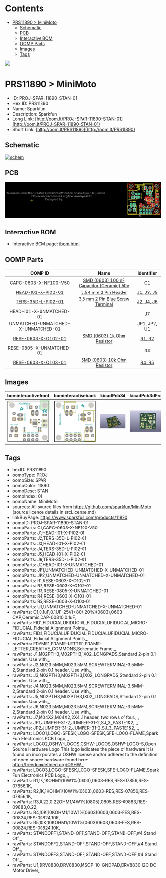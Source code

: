 



Contents
========

* [PRS11890 > MiniMoto](#prs11890--minimoto)
	* [Schematic](#schematic)
	* [PCB](#pcb)
	* [Interactive BOM](#interactive-bom)
	* [OOMP Parts](#oomp-parts)
	* [Images](#images)
	* [Tags](#tags)
  
![][im]
# PRS11890 > MiniMoto

- ID: PROJ-SPAR-11890-STAN-01
- Hex ID: PRS11890
- Name: Sparkfun
- Description: Sparkfun
- Long Link: [http://oom.lt/PROJ-SPAR-11890-STAN-01](http://oom.lt/PROJ-SPAR-11890-STAN-01)
- Short Link: [http://oom.lt/PRS11890](http://oom.lt/PRS11890)

## Schematic
  
[![schem](eagleSchemImage.png)](eagleSchemImage.png)
## PCB
  
[![pcb](eagleImage.png)](eagleImage.png)
## Interactive BOM

- Interactive BOM page: [ibom.html](https://htmlpreview.github.io/?https://github.com/oomlout/oomlout_OOMP_projects/blob/main/PROJ-SPAR-11890-STAN-01/kicad/bom/ibom.html)

## OOMP Parts
  

|OOMP ID|Name|Identifier|
| :---: | :---: | :---: |
|[CAPC-0603-X-NF100-V50](https://github.com/oomlout/oomlout_OOMP_parts/tree/main/CAPC-0603-X-NF100-V50/)|[SMD (0603) 100 nF Capacitor (Ceramic) 50v](https://github.com/oomlout/oomlout_OOMP_parts/tree/main/CAPC-0603-X-NF100-V50/)|[C1](https://github.com/oomlout/oomlout_OOMP_parts/tree/main/CAPC-0603-X-NF100-V50/)|
|[HEAD-I01-X-PI02-01](https://github.com/oomlout/oomlout_OOMP_parts/tree/main/HEAD-I01-X-PI02-01/)|[2.54 mm 2 Pin Header](https://github.com/oomlout/oomlout_OOMP_parts/tree/main/HEAD-I01-X-PI02-01/)|[J1, J3, J5](https://github.com/oomlout/oomlout_OOMP_parts/tree/main/HEAD-I01-X-PI02-01/)|
|[TERS-35D-L-PI02-01](https://github.com/oomlout/oomlout_OOMP_parts/tree/main/TERS-35D-L-PI02-01/)|[3.5 mm 2 Pin Blue Screw Terminal](https://github.com/oomlout/oomlout_OOMP_parts/tree/main/TERS-35D-L-PI02-01/)|[J2, J4, J6](https://github.com/oomlout/oomlout_OOMP_parts/tree/main/TERS-35D-L-PI02-01/)|
|HEAD-I01-X-UNMATCHED-01||J7|
|UNMATCHED-UNMATCHED-X-UNMATCHED-01||JP1, JP2, U1|
|[RESE-0603-X-O102-01](https://github.com/oomlout/oomlout_OOMP_parts/tree/main/RESE-0603-X-O102-01/)|[SMD (0603) 1k Ohm Resistor](https://github.com/oomlout/oomlout_OOMP_parts/tree/main/RESE-0603-X-O102-01/)|[R1, R2](https://github.com/oomlout/oomlout_OOMP_parts/tree/main/RESE-0603-X-O102-01/)|
|RESE-0805-X-UNMATCHED-01||R3|
|[RESE-0603-X-O103-01](https://github.com/oomlout/oomlout_OOMP_parts/tree/main/RESE-0603-X-O103-01/)|[SMD (0603) 10k Ohm Resistor](https://github.com/oomlout/oomlout_OOMP_parts/tree/main/RESE-0603-X-O103-01/)|[R4, R5](https://github.com/oomlout/oomlout_OOMP_parts/tree/main/RESE-0603-X-O103-01/)|

## Images
  
  

|bominteractivefront|bominteractiveback|kicadPcb3d|kicadPcb3dFront|kicadPcb3dBack|eagleImage|eagleSchemImage|pcbdraw|pcbdrawback|
| :---: | :---: | :---: | :---: | :---: | :---: | :---: | :---: | :---: |
|[![bominteractivefront](bomFront_140.png)](bomFront.png)|[![bominteractiveback](bomBack_140.png)](bomBack.png)|[![kicadPcb3d](kicadPcb3d_140.png)](kicadPcb3d.png)|[![kicadPcb3dFront](kicadPcb3dFront_140.png)](kicadPcb3dFront.png)|[![kicadPcb3dBack](kicadPcb3dBack_140.png)](kicadPcb3dBack.png)|[![eagleImage](eagleImage_140.png)](eagleImage.png)|[![eagleSchemImage](eagleSchemImage_140.png)](eagleSchemImage.png)|[![pcbdraw](pcbdraw_140.png)](pcbdraw.png)|[![pcbdrawback](pcbdrawBack_140.png)](pcbdrawBack.png)|

## Tags

- hexID: PRS11890
- oompType: PROJ
- oompSize: SPAR
- oompColor: 11890
- oompDesc: STAN
- oompIndex: 01
- oompName: MiniMoto
- sources: All source files from https://github.com/sparkfun/MiniMoto (source licence details in srcLicense.md)
- linkBuyPage: https://www.sparkfun.com/products/11890
- oompID: PROJ-SPAR-11890-STAN-01
- oompParts: C1,CAPC-0603-X-NF100-V50
- oompParts: J1,HEAD-I01-X-PI02-01
- oompParts: J2,TERS-35D-L-PI02-01
- oompParts: J3,HEAD-I01-X-PI02-01
- oompParts: J4,TERS-35D-L-PI02-01
- oompParts: J5,HEAD-I01-X-PI02-01
- oompParts: J6,TERS-35D-L-PI02-01
- oompParts: J7,HEAD-I01-X-UNMATCHED-01
- oompParts: JP1,UNMATCHED-UNMATCHED-X-UNMATCHED-01
- oompParts: JP2,UNMATCHED-UNMATCHED-X-UNMATCHED-01
- oompParts: R1,RESE-0603-X-O102-01
- oompParts: R2,RESE-0603-X-O102-01
- oompParts: R3,RESE-0805-X-UNMATCHED-01
- oompParts: R4,RESE-0603-X-O103-01
- oompParts: R5,RESE-0603-X-O103-01
- oompParts: U1,UNMATCHED-UNMATCHED-X-UNMATCHED-01
- rawParts: C1,0.1uF,0.1UF-25V(+80/-20%)(0603),0603-CAP,Ceramic,CAP-00810,0.1uF,
- rawParts: FID1,FIDUCIALUFIDUCIAL,FIDUCIALUFIDUCIAL,MICRO-FIDUCIAL,Fiducial Alignment Points,,,
- rawParts: FID2,FIDUCIALUFIDUCIAL,FIDUCIALUFIDUCIAL,MICRO-FIDUCIAL,Fiducial Alignment Points,,,
- rawParts: FRAME1,FRAME-LETTER,FRAME-LETTER,CREATIVE_COMMONS,Schematic Frame,,,
- rawParts: J1,M02PTH3,M02PTH3,1X02_LONGPADS,Standard 2-pin 0.1 header. Use with,,,
- rawParts: J2,M023.5MM,M023.5MM,SCREWTERMINAL-3.5MM-2,Standard 2-pin 0.1 header. Use with,,,
- rawParts: J3,M02PTH3,M02PTH3,1X02_LONGPADS,Standard 2-pin 0.1 header. Use with,,,
- rawParts: J4,M023.5MM,M023.5MM,SCREWTERMINAL-3.5MM-2,Standard 2-pin 0.1 header. Use with,,,
- rawParts: J5,M02PTH3,M02PTH3,1X02_LONGPADS,Standard 2-pin 0.1 header. Use with,,,
- rawParts: J6,M023.5MM,M023.5MM,SCREWTERMINAL-3.5MM-2,Standard 2-pin 0.1 header. Use with,,,
- rawParts: J7,M04X2,M04X2,2X4,.1 header, two rows of four.,,,
- rawParts: JP1,JUMPER-31-2,JUMPER-31-2,SJ_3_PASTE1&2,,,,
- rawParts: JP2,JUMPER-31-2,JUMPER-31-2,SJ_3_PASTE1&2,,,,
- rawParts: LOGO1,LOGO-SFESK,LOGO-SFESK,SFE-LOGO-FLAME,Spark Fun Electronics PCB Logo,,,
- rawParts: LOGO2,OSHW-LOGOS,OSHW-LOGOS,OSHW-LOGO-S,Open Source Hardware Logo This logo indicates the piece of hardware it is found on incorporates a OSHW license and/or adheres to the definition of open source hardware found here: http://freedomdefined.org/OSHW,,,
- rawParts: LOGO3,LOGO-SFESK,LOGO-SFESK,SFE-LOGO-FLAME,Spark Fun Electronics PCB Logo,,,
- rawParts: R1,1K,1KOHM1/10W1%(0603),0603-RES,RES-07856,RES-07856,1K,
- rawParts: R2,1K,1KOHM1/10W1%(0603),0603-RES,RES-07856,RES-07856,1K,
- rawParts: R3,0.22,0.22OHM1/4W1%(0805),0805,RES-09883,RES-09883,0.22,
- rawParts: R4,10K,10KOHM1/10W1%(0603)0603,0603-RES,RES-00824,RES-00824,10K,
- rawParts: R5,10K,10KOHM1/10W1%(0603)0603,0603-RES,RES-00824,RES-00824,10K,
- rawParts: STANDOFF1,STAND-OFF,STAND-OFF,STAND-OFF,#4 Stand Off,,,
- rawParts: STANDOFF2,STAND-OFF,STAND-OFF,STAND-OFF,#4 Stand Off,,,
- rawParts: STANDOFF3,STAND-OFF,STAND-OFF,STAND-OFF,#4 Stand Off,,,
- rawParts: U1,DRV8830,DRV8830,MSOP-10-GNDPAD,DRV8830 I2C DC Motor Driver,,,



[im]: kicadPcb3d_450.png
